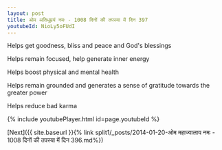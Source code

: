 ```yaml
---
layout: post
title: ओम अतिधूम्रयं नमः - 1008 दिनों की तपस्या में दिन 397
youtubeId: NioLy5oFUdI
---
```

 
 
Helps get goodness, bliss and peace and God's blessings
 
Helps remain focused, help generate inner energy 
 
Helps boost physical and mental health 
 
Helps remain grounded and generates a sense of gratitude towards the greater power 
 
Helps reduce bad karma
 
 
 
 


{% include youtubePlayer.html id=page.youtubeId %}
 
[Next]({{ site.baseurl }}{% link  split1/_posts/2014-01-20-ओम महाज्वालाय नमः - 1008 दिनों की तपस्या में दिन 396.md%})
 
